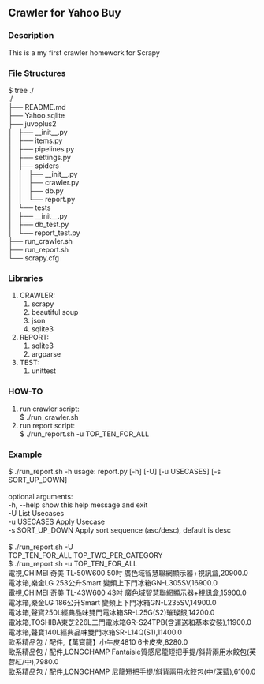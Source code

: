 ## Crawler for Yahoo Buy

### Description <br>
This is a my first crawler homework for Scrapy <br>

### File Structures<br>
$ tree ./ <br>
./ <br>
├── README.md <br>
├── Yahoo.sqlite <br>
├── juvoplus2 <br>
│   ├── \_\_init\_\_.py <br>
│   ├── items.py <br>
│   ├── pipelines.py <br>
│   ├── settings.py <br>
│   ├── spiders <br>
│   │   ├── \_\_init\_\_.py <br>
│   │   ├── crawler.py <br>
│   │   ├── db.py <br>
│   │   └── report.py <br>
│   └── tests <br>
│       ├── \_\_init\_\_.py <br>
│       ├── db\_test.py <br>
│       └── report\_test.py <br>
├── run\_crawler.sh <br>
├── run\_report.sh <br>
└── scrapy.cfg <br>

### Libraries <br>
1. CRAWLER:
	1. scrapy
	2. beautiful soup
	3. json
	4. sqlite3
2. REPORT:
	1. sqlite3 
	2. argparse
3. TEST:
	1. unittest

### HOW-TO
1. run crawler script: <br> 
$ ./run_crawler.sh
2. run report script: <br> 
$ ./run_report.sh -u TOP\_TEN\_FOR\_ALL <br>

### Example
$ ./run_report.sh -h
usage: report.py [-h] [-U] [-u USECASES] [-s SORT_UP_DOWN] <br>
<br>
optional arguments: <br>
  -h, --help       show this help message and exit <br>
  -U               List Usecases <br>
  -u USECASES      Apply Usecase <br>
  -s SORT_UP_DOWN  Apply sort sequence (asc/desc), default is desc  <br>
<br> 
$ ./run_report.sh -U <br>
TOP_TEN_FOR_ALL
TOP_TWO_PER_CATEGORY
<br>
$ ./run_report.sh -u TOP_TEN_FOR_ALL <br>
電視,CHIMEI 奇美 TL-50W600 50吋 廣色域智慧聯網顯示器+視訊盒,20900.0 <br>
電冰箱,樂金LG 253公升Smart 變頻上下門冰箱GN-L305SV,16900.0 <br>
電視,CHIMEI 奇美 TL-43W600 43吋 廣色域智慧聯網顯示器+視訊盒,15900.0 <br>
電冰箱,樂金LG 186公升Smart 變頻上下門冰箱GN-L235SV,14900.0 <br>
電冰箱,聲寶250L經典品味雙門電冰箱SR-L25G(S2)璀璨銀,14200.0 <br>
電冰箱,TOSHIBA東芝226L二門電冰箱GR-S24TPB(含運送和基本安裝),11900.0 <br>
電冰箱,聲寶140L經典品味雙門冰箱SR-L14Q(S1),11400.0 <br>
歐系精品包 / 配件,【萬寶龍】小牛皮4810   6卡皮夾,8280.0 <br>
歐系精品包 / 配件,LONGCHAMP Fantaisie質感尼龍短把手提/斜背兩用水餃包(芙蓉紅/中),7980.0 <br>
歐系精品包 / 配件,LONGCHAMP 尼龍短把手提/斜背兩用水餃包(中/深藍),6100.0 <br>
  

